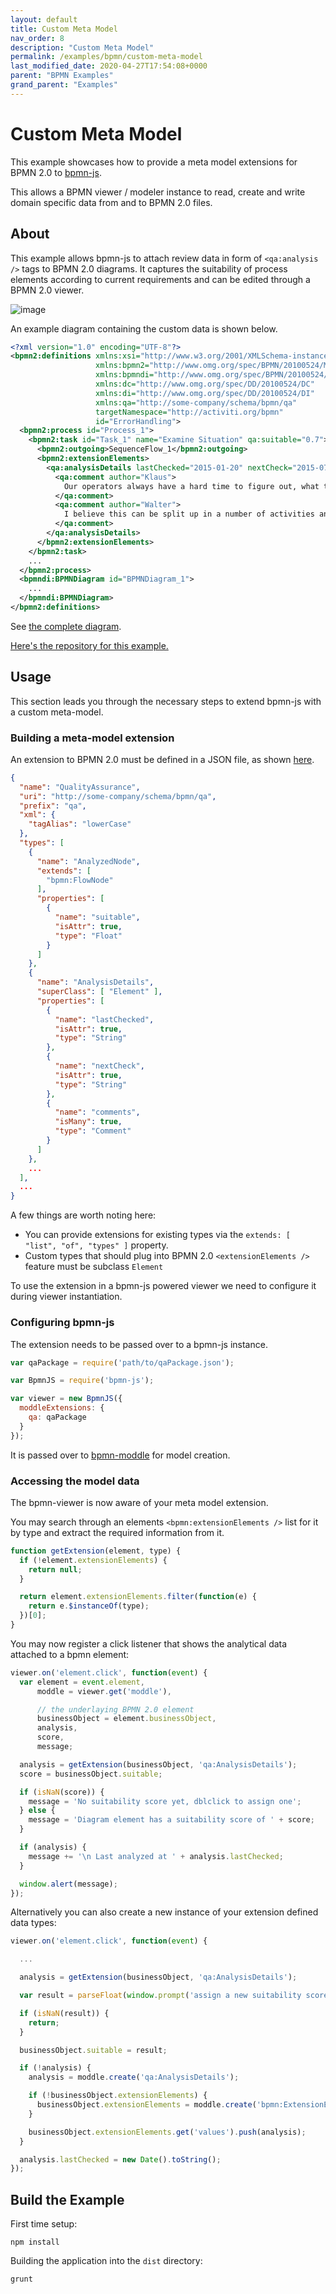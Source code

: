 ```yaml
---
layout: default
title: Custom Meta Model
nav_order: 8
description: "Custom Meta Model"
permalink: /examples/bpmn/custom-meta-model
last_modified_date: 2020-04-27T17:54:08+0000
parent: "BPMN Examples"
grand_parent: "Examples"
---
```


# Custom Meta Model

This example showcases how to provide a meta model extensions for BPMN 2.0 to [bpmn-js](https://github.com/bpmn-io/bpmn-js).

This allows a BPMN viewer / modeler instance to read, create and write domain specific data from and to BPMN 2.0 files.

## About

This example allows bpmn-js to attach review data in form of `<qa:analysis />` tags to BPMN 2.0 diagrams.
It captures the suitability of process elements according to current requirements and can be edited through a BPMN 2.0 viewer.

![image](/assets/images/custom-meta-model.png)

An example diagram containing the custom data is shown below.

```xml
<?xml version="1.0" encoding="UTF-8"?>
<bpmn2:definitions xmlns:xsi="http://www.w3.org/2001/XMLSchema-instance"
                   xmlns:bpmn2="http://www.omg.org/spec/BPMN/20100524/MODEL"
                   xmlns:bpmndi="http://www.omg.org/spec/BPMN/20100524/DI"
                   xmlns:dc="http://www.omg.org/spec/DD/20100524/DC"
                   xmlns:di="http://www.omg.org/spec/DD/20100524/DI"
                   xmlns:qa="http://some-company/schema/bpmn/qa"
                   targetNamespace="http://activiti.org/bpmn"
                   id="ErrorHandling">
  <bpmn2:process id="Process_1">
    <bpmn2:task id="Task_1" name="Examine Situation" qa:suitable="0.7">
      <bpmn2:outgoing>SequenceFlow_1</bpmn2:outgoing>
      <bpmn2:extensionElements>
        <qa:analysisDetails lastChecked="2015-01-20" nextCheck="2015-07-15">
          <qa:comment author="Klaus">
            Our operators always have a hard time to figure out, what they need to do here.
          </qa:comment>
          <qa:comment author="Walter">
            I believe this can be split up in a number of activities and partly automated.
          </qa:comment>
        </qa:analysisDetails>
      </bpmn2:extensionElements>
    </bpmn2:task>
    ...
  </bpmn2:process>
  <bpmndi:BPMNDiagram id="BPMNDiagram_1">
    ...
  </bpmndi:BPMNDiagram>
</bpmn2:definitions>
```

See [the complete diagram](https://github.com/bpmn-io/bpmn-js-examples/tree/master/custom-meta-model/resources/sample.bpmn).

[Here's the repository for this example.](https://github.com/bpmn-io/bpmn-js-examples/tree/master/custom-meta-model)


## Usage

This section leads you through the necessary steps to extend bpmn-js with a custom meta-model.


### Building a meta-model extension

An extension to BPMN 2.0 must be defined in a JSON file, as shown [here](https://github.com/bpmn-io/bpmn-js-examples/tree/master/custom-meta-model/resources/qa.json).

```json
{
  "name": "QualityAssurance",
  "uri": "http://some-company/schema/bpmn/qa",
  "prefix": "qa",
  "xml": {
    "tagAlias": "lowerCase"
  },
  "types": [
    {
      "name": "AnalyzedNode",
      "extends": [
        "bpmn:FlowNode"
      ],
      "properties": [
        {
          "name": "suitable",
          "isAttr": true,
          "type": "Float"
        }
      ]
    },
    {
      "name": "AnalysisDetails",
      "superClass": [ "Element" ],
      "properties": [
        {
          "name": "lastChecked",
          "isAttr": true,
          "type": "String"
        },
        {
          "name": "nextCheck",
          "isAttr": true,
          "type": "String"
        },
        {
          "name": "comments",
          "isMany": true,
          "type": "Comment"
        }
      ]
    },
    ...
  ],
  ...
}
```

A few things are worth noting here:

* You can provide extensions for existing types via the `extends: [ "list", "of", "types" ]` property.
* Custom types that should plug into BPMN 2.0 `<extensionElements />` feature must be subclass `Element`

To use the extension in a bpmn-js powered viewer we need to configure it during viewer instantiation.


### Configuring bpmn-js

The extension needs to be passed over to a bpmn-js instance.

```javascript
var qaPackage = require('path/to/qaPackage.json');

var BpmnJS = require('bpmn-js');

var viewer = new BpmnJS({
  moddleExtensions: {
    qa: qaPackage
  }
});
```

It is passed over to [bpmn-moddle](https://github.com/bpmn-io/bpmn-moddle) for model creation.


### Accessing the model data

The bpmn-viewer is now aware of your meta model extension.

You may search through an elements `<bpmn:extensionElements />` list for it by type and
extract the required information from it.

```javascript
function getExtension(element, type) {
  if (!element.extensionElements) {
    return null;
  }

  return element.extensionElements.filter(function(e) {
    return e.$instanceOf(type);
  })[0];
}
```

You may now register a click listener that shows the analytical data attached to a bpmn element:

```javascript
viewer.on('element.click', function(event) {
  var element = event.element,
      moddle = viewer.get('moddle'),

      // the underlaying BPMN 2.0 element
      businessObject = element.businessObject,
      analysis,
      score,
      message;

  analysis = getExtension(businessObject, 'qa:AnalysisDetails');
  score = businessObject.suitable;

  if (isNaN(score)) {
    message = 'No suitability score yet, dblclick to assign one';
  } else {
    message = 'Diagram element has a suitability score of ' + score;
  }

  if (analysis) {
    message += '\n Last analyzed at ' + analysis.lastChecked;
  }

  window.alert(message);
});
```

Alternatively you can also create a new instance of your extension defined data types:

```javascript
viewer.on('element.click', function(event) {

  ...

  analysis = getExtension(businessObject, 'qa:AnalysisDetails');

  var result = parseFloat(window.prompt('assign a new suitability score to ' + businessObject.id), 10);

  if (isNaN(result)) {
    return;
  }

  businessObject.suitable = result;

  if (!analysis) {
    analysis = moddle.create('qa:AnalysisDetails');

    if (!businessObject.extensionElements) {
      businessObject.extensionElements = moddle.create('bpmn:ExtensionElements');
    }

    businessObject.extensionElements.get('values').push(analysis);
  }

  analysis.lastChecked = new Date().toString();
});
```


## Build the Example

First time setup:

```
npm install
```

Building the application into the `dist` directory:

```
grunt
```

